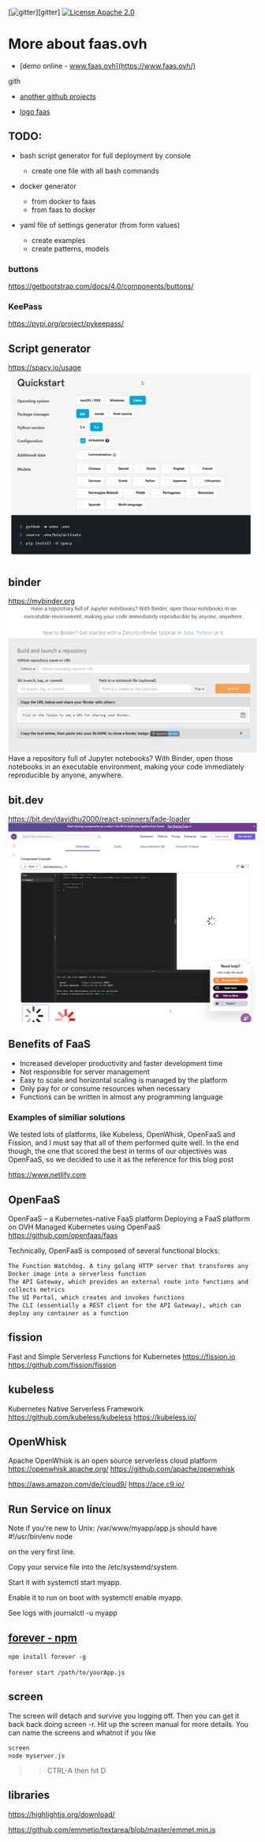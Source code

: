 [![gitter](https://badges.gitter.im/Join%20Chat.svg)][gitter]
[![License Apache 2.0](https://img.shields.io/badge/License-Apache%202.0-blue.svg?style=true)](http://www.apache.org/licenses/LICENSE-2.0)

# More about faas.ovh

+ [demo online - www.faas.ovh](https://www.faas.ovh/)

gith

+ [another github projects](https://github.com/faas-ovh)

+ [logo faas](https://logo.faas.ovh/)


## TODO:
+ bash script generator for full deployment by console
    + create one file with all bash commands
+ docker generator
    + from docker to faas
    + from faas to docker
    
+ yaml file of settings generator (from form values)
    + create examples
    + create patterns, models

### buttons
https://getbootstrap.com/docs/4.0/components/buttons/

### KeePass 
https://pypi.org/project/pykeepass/

## Script generator

https://spacy.io/usage
![spacy](docs/spacy.png)


## binder
https://mybinder.org
![binder](docs/binder.png)
Have a repository full of Jupyter notebooks? With Binder, open those notebooks in an executable environment, making your code immediately reproducible by anyone, anywhere. 

## bit.dev

https://bit.dev/davidhu2000/react-spinners/fade-loader
![bit.dev](docs/bit.dev.png)

## Benefits of FaaS

+ Increased developer productivity and faster development time
+ Not responsible for server management
+ Easy to scale and horizontal scaling is managed by the platform
+ Only pay for or consume resources when necessary
+ Functions can be written in almost any programming language

### Examples of similiar solutions

We tested lots of platforms, like Kubeless, OpenWhisk, OpenFaaS and Fission, and I must say that all of them performed quite well. In the end though, the one that scored the best in terms of our objectives was OpenFaaS, so we decided to use it as the reference for this blog post

https://www.netlify.com


## OpenFaaS
OpenFaaS – a Kubernetes-native FaaS platform
Deploying a FaaS platform on OVH Managed Kubernetes using OpenFaaS
https://github.com/openfaas/faas

Technically, OpenFaaS is composed of several functional blocks:

    The Function Watchdog. A tiny golang HTTP server that transforms any Docker image into a serverless function
    The API Gateway, which provides an external route into functions and collects metrics
    The UI Portal, which creates and invokes functions
    The CLI (essentially a REST client for the API Gateway), which can deploy any container as a function
    

## fission
Fast and Simple Serverless Functions for Kubernetes
https://fission.io
https://github.com/fission/fission
 

## kubeless

Kubernetes Native Serverless Framework 
https://github.com/kubeless/kubeless
https://kubeless.io/

## OpenWhisk
Apache OpenWhisk is an open source serverless cloud platform 
https://openwhisk.apache.org/
https://github.com/apache/openwhisk

https://aws.amazon.com/de/cloud9/
https://ace.c9.io/


## Run Service on linux

Note if you're new to Unix: 
/var/www/myapp/app.js should have 
#!/usr/bin/env node
 
on the very first line.

Copy your service file into the /etc/systemd/system.

Start it with systemctl start myapp.

Enable it to run on boot with systemctl enable myapp.

See logs with journalctl -u myapp


## [forever - npm](https://www.npmjs.com/package/forever)

    npm install forever -g

    forever start /path/to/yourApp.js


## screen
The screen will detach and survive you logging off. Then you can get it back back doing screen -r. Hit up the screen manual for more details. You can name the screens and whatnot if you like

    screen
    node myserver.js
    
>>CTRL-A then hit D


## libraries
https://highlightjs.org/download/


https://github.com/emmetio/textarea/blob/master/emmet.min.js
